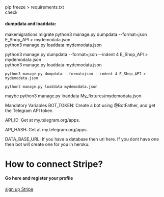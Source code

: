 pip freeze > requirements.txt <br>
check
<h4>dumpdata and loaddata:</h4>
makemigrations
migrate
python3 manage.py dumpdata --format=json E_Shop_API > mydemodata.json
<br>
python3 manage.py loaddata mydemodata.json


python3 manage.py dumpdata --format=json --indent 4 E_Shop_API > mydemodata.json
<br>
python3 manage.py loaddata mydemodata.json





```
python3 manage.py dumpdata --format=json --indent 4 E_Shop_API > mydemodata.json
```

```
python3 manage.py loaddata mydemodata.json
```
maybe
python3 manage.py loaddata My_fixtures/mydemodata.json



Mandatory Variables
BOT_TOKEN: Create a bot using @BotFather, and get the Telegram API token.

API_ID: Get at my.telegram.org/apps.

API_HASH: Get at my.telegram.org/apps.

DATA_BASE_URL: If you have a database then url here. If you dont have one then bot will create one for you in heroku.




<h1>How to connect Stripe?</h1>
<h4>Go here and register your profile </h4>
<a href="https://dashboard.stripe.com/login"> sign up Stripe</a>
